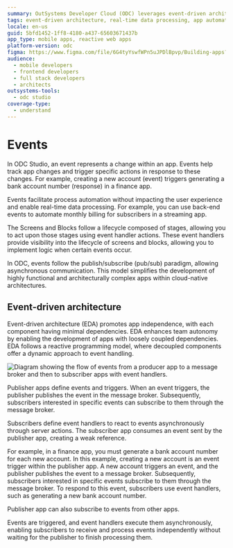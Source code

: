 ```yaml
---
summary: OutSystems Developer Cloud (ODC) leverages event-driven architecture for real-time data processing and app automation.
tags: event-driven architecture, real-time data processing, app automation
locale: en-us
guid: 5bfd1452-1ff8-4180-a437-65603671437b
app_type: mobile apps, reactive web apps
platform-version: odc
figma: https://www.figma.com/file/6G4tyYswfWPn5uJPDlBpvp/Building-apps?type=design&node-id=5324%3A590&mode=design&t=2ZbamW0IMDYxtZbC-1
audience:
  - mobile developers
  - frontend developers
  - full stack developers
  - architects
outsystems-tools:
  - odc studio
coverage-type:
  - understand
---
```


# Events

In ODC Studio, an event represents a change within an app. Events help track app changes and trigger specific actions in response to these changes. For example, creating a new account (event) triggers generating a bank account number (response) in a finance app.

Events facilitate process automation without impacting the user experience and enable real-time data processing. For example, you can use back-end events to automate monthly billing for subscribers in a streaming app.

The Screens and Blocks follow a lifecycle composed of stages, allowing you to act upon those stages using event handler actions. These event handlers provide visibility into the lifecycle of screens and blocks, allowing you to implement logic when certain events occur.

In ODC, events follow the publish/subscribe (pub/sub) paradigm, allowing asynchronous communication. This model simplifies the development of highly functional and architecturally complex apps within cloud-native architectures.

## Event-driven architecture

Event-driven architecture (EDA) promotes app independence, with each component having minimal dependencies. EDA enhances team autonomy by enabling the development of apps with loosely coupled dependencies. EDA follows a reactive programming model, where decoupled components offer a dynamic approach to event handling.

![Diagram showing the flow of events from a producer app to a message broker and then to subscriber apps with event handlers.](images/events-architecture-diag.png "Event-Driven Architecture Diagram")

Publisher apps define events and triggers. When an event triggers, the publisher publishes the event in the message broker. Subsequently, subscribers interested in specific events can subscribe to them through the message broker.

Subscribers define event handlers to react to events asynchronously through server actions. The subscriber app consumes an event sent by the publisher app, creating a weak reference.

For example, in a finance app, you must generate a bank account number for each new account. In this example, creating a new account is an event trigger within the publisher app. A new account triggers an event, and the publisher publishes the event to a message broker. Subsequently, subscribers interested in specific events subscribe to them through the message broker. To respond to this event, subscribers use event handlers, such as generating a new bank account number.

<div class="info" markdown="1">

Publisher app can also subscribe to events from other apps.

</div>

Events are triggered, and event handlers execute them asynchronously, enabling subscribers to receive and process events independently without waiting for the publisher to finish processing them. 
